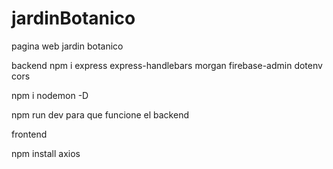 # jardinBotanico
pagina web jardin botanico

backend
npm i express express-handlebars morgan firebase-admin dotenv cors

npm i nodemon -D

npm run dev para que funcione el backend

frontend

npm install axios
